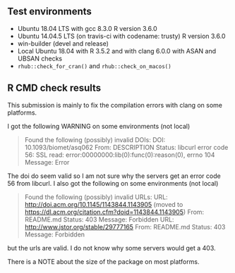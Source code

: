 ## Test environments
* Ubuntu 18.04 LTS with gcc 8.3.0
  R version 3.6.0
* Ubuntu 14.04.5 LTS (on travis-ci with codename: trusty)
  R version 3.6.0
* win-builder (devel and release)
* Local Ubuntu 18.04 with R 3.5.2 and with clang 6.0.0 with ASAN and 
  UBSAN checks
* `rhub::check_for_cran()` and `rhub::check_on_macos()`
 
## R CMD check results
This submission is mainly to fix the compilation errors with clang on some 
platforms.

I got the following WARNING on some environments (not local)

> Found the following (possibly) invalid DOIs:
>  DOI: 10.1093/biomet/asq062
>    From: DESCRIPTION
>    Status: libcurl error code 56:
>    	SSL read: error:00000000:lib(0):func(0):reason(0), errno 104
>    Message: Error

The doi do seem valid so I am not sure why the servers get an error code 56
from libcurl. I also got the following on some environments (not local)

> Found the following (possibly) invalid URLs:
>   URL: http://doi.acm.org/10.1145/1143844.1143905 (moved to https://dl.acm.org/citation.cfm?doid=1143844.1143905)
>    From: README.md
>    Status: 403
>    Message: Forbidden
>  URL: http://www.jstor.org/stable/29777165
>    From: README.md
>    Status: 403
>    Message: Forbidden

but the urls are valid. I do not know why some servers would get a 403.

There is a NOTE about the size of the package on most platforms.
